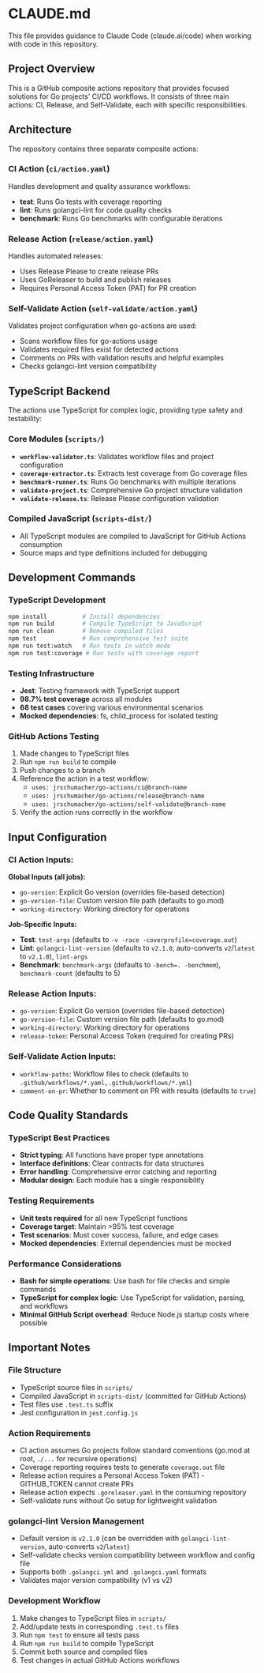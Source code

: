 # CLAUDE.md

This file provides guidance to Claude Code (claude.ai/code) when working with code in this repository.

## Project Overview

This is a GitHub composite actions repository that provides focused solutions for Go projects' CI/CD workflows. It consists of three main actions: CI, Release, and Self-Validate, each with specific responsibilities.

## Architecture

The repository contains three separate composite actions:

### CI Action (`ci/action.yaml`)
Handles development and quality assurance workflows:
- **test**: Runs Go tests with coverage reporting
- **lint**: Runs golangci-lint for code quality checks  
- **benchmark**: Runs Go benchmarks with configurable iterations

### Release Action (`release/action.yaml`)
Handles automated releases:
- Uses Release Please to create release PRs
- Uses GoReleaser to build and publish releases
- Requires Personal Access Token (PAT) for PR creation

### Self-Validate Action (`self-validate/action.yaml`)
Validates project configuration when go-actions are used:
- Scans workflow files for go-actions usage
- Validates required files exist for detected actions
- Comments on PRs with validation results and helpful examples
- Checks golangci-lint version compatibility

## TypeScript Backend

The actions use TypeScript for complex logic, providing type safety and testability:

### Core Modules (`scripts/`)
- **`workflow-validator.ts`**: Validates workflow files and project configuration
- **`coverage-extractor.ts`**: Extracts test coverage from Go coverage files
- **`benchmark-runner.ts`**: Runs Go benchmarks with multiple iterations
- **`validate-project.ts`**: Comprehensive Go project structure validation
- **`validate-release.ts`**: Release Please configuration validation

### Compiled JavaScript (`scripts-dist/`)
- All TypeScript modules are compiled to JavaScript for GitHub Actions consumption
- Source maps and type definitions included for debugging

## Development Commands

### TypeScript Development
```bash
npm install          # Install dependencies
npm run build        # Compile TypeScript to JavaScript
npm run clean        # Remove compiled files
npm test             # Run comprehensive test suite
npm run test:watch   # Run tests in watch mode
npm run test:coverage # Run tests with coverage report
```

### Testing Infrastructure
- **Jest**: Testing framework with TypeScript support
- **98.7% test coverage** across all modules
- **68 test cases** covering various environmental scenarios
- **Mocked dependencies**: fs, child_process for isolated testing

### GitHub Actions Testing
1. Made changes to TypeScript files
2. Run `npm run build` to compile
3. Push changes to a branch
4. Reference the action in a test workflow:
   - `uses: jrschumacher/go-actions/ci@branch-name`
   - `uses: jrschumacher/go-actions/release@branch-name`
   - `uses: jrschumacher/go-actions/self-validate@branch-name`
5. Verify the action runs correctly in the workflow

## Input Configuration

### CI Action Inputs:
**Global Inputs (all jobs):**
- `go-version`: Explicit Go version (overrides file-based detection)
- `go-version-file`: Custom version file path (defaults to go.mod)
- `working-directory`: Working directory for operations

**Job-Specific Inputs:**
- **Test**: `test-args` (defaults to `-v -race -coverprofile=coverage.out`)
- **Lint**: `golangci-lint-version` (defaults to `v2.1.0`, auto-converts `v2`/`latest` to `v2.1.0`), `lint-args`
- **Benchmark**: `benchmark-args` (defaults to `-bench=. -benchmem`), `benchmark-count` (defaults to 5)

### Release Action Inputs:
- `go-version`: Explicit Go version (overrides file-based detection)
- `go-version-file`: Custom version file path (defaults to go.mod)
- `working-directory`: Working directory for operations
- `release-token`: Personal Access Token (required for creating PRs)

### Self-Validate Action Inputs:
- `workflow-paths`: Workflow files to check (defaults to `.github/workflows/*.yaml,.github/workflows/*.yml`)
- `comment-on-pr`: Whether to comment on PR with results (defaults to `true`)

## Code Quality Standards

### TypeScript Best Practices
- **Strict typing**: All functions have proper type annotations
- **Interface definitions**: Clear contracts for data structures
- **Error handling**: Comprehensive error catching and reporting
- **Modular design**: Each module has a single responsibility

### Testing Requirements
- **Unit tests required** for all new TypeScript functions
- **Coverage target**: Maintain >95% test coverage
- **Test scenarios**: Must cover success, failure, and edge cases
- **Mocked dependencies**: External dependencies must be mocked

### Performance Considerations
- **Bash for simple operations**: Use bash for file checks and simple commands
- **TypeScript for complex logic**: Use TypeScript for validation, parsing, and workflows
- **Minimal GitHub Script overhead**: Reduce Node.js startup costs where possible

## Important Notes

### File Structure
- TypeScript source files in `scripts/`
- Compiled JavaScript in `scripts-dist/` (committed for GitHub Actions)
- Test files use `.test.ts` suffix
- Jest configuration in `jest.config.js`

### Action Requirements
- CI action assumes Go projects follow standard conventions (go.mod at root, `./...` for recursive operations)
- Coverage reporting requires tests to generate `coverage.out` file
- Release action requires a Personal Access Token (PAT) - GITHUB_TOKEN cannot create PRs
- Release action expects `.goreleaser.yaml` in the consuming repository
- Self-validate runs without Go setup for lightweight validation

### golangci-lint Version Management
- Default version is `v2.1.0` (can be overridden with `golangci-lint-version`, auto-converts `v2`/`latest`)
- Self-validate checks version compatibility between workflow and config file
- Supports both `.golangci.yml` and `.golangci.yaml` formats
- Validates major version compatibility (v1 vs v2)

### Development Workflow
1. Make changes to TypeScript files in `scripts/`
2. Add/update tests in corresponding `.test.ts` files
3. Run `npm test` to ensure all tests pass
4. Run `npm run build` to compile TypeScript
5. Commit both source and compiled files
6. Test changes in actual GitHub Actions workflows